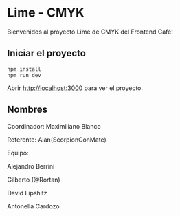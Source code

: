 # Lime - CMYK

Bienvenidos al proyecto Lime de CMYK del Frontend Café!

## Iniciar el proyecto

```
npm install
npm run dev
```

Abrir [http://localhost:3000](http://localhost:3000) para ver el proyecto.

## Nombres

Coordinador: Maximiliano Blanco

Referente: Alan(ScorpionConMate)


Equipo:

Alejandro Berrini

Gilberto (@Rortan)

David Lipshitz

Antonella Cardozo
